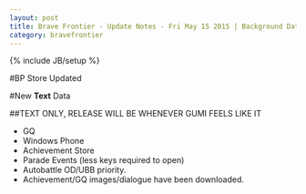 ```yaml
---
layout: post
title: Brave Frontier - Update Notes - Fri May 15 2015 | Background Data
category: bravefrontier
---
```


{% include JB/setup %}

#BP Store Updated

#New **Text** Data

##TEXT ONLY, RELEASE WILL BE WHENEVER GUMI FEELS LIKE IT

* GQ
* Windows Phone
* Achievement Store
* Parade Events (less keys required to open)
* Autobattle OD/UBB priority.
* Achievement/GQ images/dialogue have been downloaded.